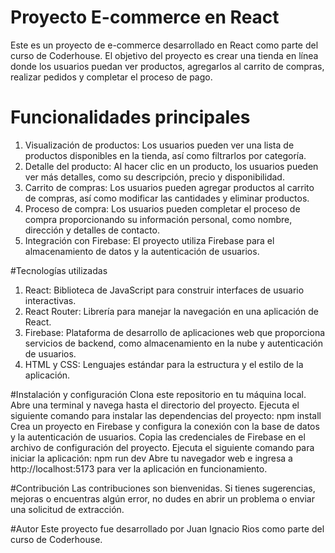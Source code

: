# Proyecto E-commerce en React

Este es un proyecto de e-commerce desarrollado en React como parte del curso de Coderhouse. El objetivo del proyecto es crear una tienda en línea donde los usuarios puedan ver productos, agregarlos al carrito de compras, realizar pedidos y completar el proceso de pago.

# Funcionalidades principales
1. Visualización de productos: Los usuarios pueden ver una lista de productos disponibles en la tienda, así como filtrarlos por categoría.
2. Detalle del producto: Al hacer clic en un producto, los usuarios pueden ver más detalles, como su descripción, precio y disponibilidad.
3. Carrito de compras: Los usuarios pueden agregar productos al carrito de compras, así como modificar las cantidades y eliminar productos.
4. Proceso de compra: Los usuarios pueden completar el proceso de compra proporcionando su información personal, como nombre, dirección y detalles de contacto.
5. Integración con Firebase: El proyecto utiliza Firebase para el almacenamiento de datos y la autenticación de usuarios.

#Tecnologías utilizadas
1. React: Biblioteca de JavaScript para construir interfaces de usuario interactivas.
2. React Router: Librería para manejar la navegación en una aplicación de React.
3. Firebase: Plataforma de desarrollo de aplicaciones web que proporciona servicios de backend, como almacenamiento en la nube y autenticación de usuarios.
4. HTML y CSS: Lenguajes estándar para la estructura y el estilo de la aplicación.

#Instalación y configuración
Clona este repositorio en tu máquina local.
Abre una terminal y navega hasta el directorio del proyecto.
Ejecuta el siguiente comando para instalar las dependencias del proyecto:
npm install
Crea un proyecto en Firebase y configura la conexión con la base de datos y la autenticación de usuarios.
Copia las credenciales de Firebase en el archivo de configuración del proyecto.
Ejecuta el siguiente comando para iniciar la aplicación:
npm run dev
Abre tu navegador web e ingresa a http://localhost:5173 para ver la aplicación en funcionamiento.

#Contribución
Las contribuciones son bienvenidas. Si tienes sugerencias, mejoras o encuentras algún error, no dudes en abrir un problema o enviar una solicitud de extracción.

#Autor
Este proyecto fue desarrollado por Juan Ignacio Rios como parte del curso de Coderhouse.
